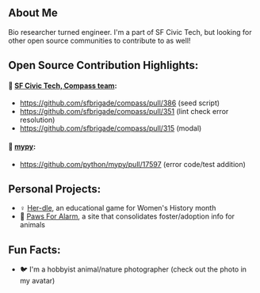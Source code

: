 ## About Me
Bio researcher turned engineer. I'm a part of SF Civic Tech, but looking for other open source communities to contribute to as well!

## Open Source Contribution Highlights:
#### 🏫 [SF Civic Tech, Compass team](https://github.com/sfbrigade/compass):
- https://github.com/sfbrigade/compass/pull/386 (seed script) 
- https://github.com/sfbrigade/compass/pull/351 (lint check error resolution)
- https://github.com/sfbrigade/compass/pull/315 (modal)

#### 🐍 [mypy](https://github.com/python/mypy):
- https://github.com/python/mypy/pull/17597 (error code/test addition)

## Personal Projects:
- ♀️ [Her-dle](https://her-dle.katrinaconnors.com/), an educational game for Women's History month
- 🐾 [Paws For Alarm](http://www.pawsforalarm.org/), a site that consolidates foster/adoption info for animals

## Fun Facts:
- 🐦 I'm a hobbyist animal/nature photographer (check out the photo in my avatar)
<!--
**katconnors/katconnors** is a ✨ _special_ ✨ repository because its `README.md` (this file) appears on your GitHub profile.

Here are some ideas to get you started:

- 🔭 I’m currently working on ...
- 🌱 I’m currently learning ...
- 👯 I’m looking to collaborate on ...
- 🤔 I’m looking for help with ...
- 💬 Ask me about ...
- 📫 How to reach me: ...
- 😄 Pronouns: ...
- ⚡ Fun fact: ...
-->
